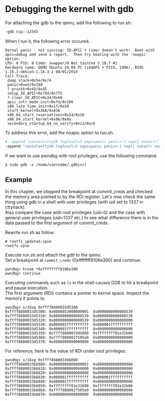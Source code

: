 # Debugging the kernel with gdb

For attaching the gdb to the qemu, add the following to run.sh:
```sh
-gdb tcp::12345
```
When I run it, the following error occured.
```
Kernel panic - not syncing: IO-APIC + timer doesn't work!  Boot with apic=debug and send a report.  Then try booting with the 'noapic' option.
CPU: 0 PID: 0 Comm: swapper/0 Not tainted 5.10.7 #1
Hardware name: QEMU Ubuntu 24.04 PC (i440FX + PIIX, 1996), BIOS 1.16.3-debian-1.16.3-2 04/01/2014
Call Trace:
 dump_stack+0x5e/0x74
 panic+0xed/0x289
 ? printk+0x43/0x45
 setup_IO_APIC+0x7d4/0x7f5
 ? clear_IO_APIC+0x34/0x60
 apic_intr_mode_init+0xfd/0x100
 x86_late_time_init+0x1f/0x30
 start_kernel+0x3b8/0x436
 x86_64_start_reservations+0x24/0x26
 x86_64_start_kernel+0x86/0x8a
 secondary_startup_64_no_verify+0xc2/0xcb
```
To address this error, add the noapic option to run.sh.
```sh
# -append "console=ttyS0 loglevel=3 oops=panic panic=-1 nopti nokaslr"
-append "console=ttyS0 loglevel=3 oops=panic panic=-1 nopti nokaslr noapic"
```
If we want to use pwndbg with root privileges, use the following command:
```
$ sudo gdb -x /home/username/.gdbinit
```

## Example
In this chapter, we stopped the breakpoint at commit_creds and checked the memory area pointed to by the RDI register. Let's now check the same thing using gdb in a shell with user privileges (with uid set to 1337 in cttyhack).  
Also compare the case with root privileges (uid=0) and the case with general user privileges (uid=1337 etc.) to see what difference there is in the data passed to the first argument of commit_creds.

Rewrite run.sh as follow:
```
# rootfs_updated.cpio
rootfs.cpio
```
Execute run.sh and attach the gdb to the qemu.  
Set a breakpoint at `commit_creds` (0xffffffff8106e390) and continue.
```
pwndbg> break *0xffffffff8106e390
pwndbg> continue
```
Executing commands such as `ls` in the shell causes GDB to hit a breakpoint and pause execution.  
The first argument (RDI) contains a pointer to kernel space. Inspect the memory it points to.
```
pwndbg> x/16xg 0xffff8880033d5300
0xffff8880033d5300:	0x0000053900000001	0x0000000000000539
0xffff8880033d5310:	0x0000000000000539	0x0000000000000539
0xffff8880033d5320:	0x0000000000000539	0x0000000000000000
0xffff8880033d5330:	0x000001ffffffffff	0x000001ffffffffff
0xffff8880033d5340:	0x000001ffffffffff	0x0000000000000000
0xffff8880033d5350:	0xffff8880033d5080	0xffffffff81e32b80
0xffff8880033d5360:	0xffff8880027505e0	0x0000000000000000
0xffff8880033d5370:	0x0000000000000000	0x0000000000000000
```
For reference, here is the value of RDI under root privileges.
```
pwndbg> x/16xg 0xffff8880033b6800
0xffff8880033b6800:	0x0000000000000001	0x0000000000000000
0xffff8880033b6810:	0x0000000000000000	0x0000000000000000
0xffff8880033b6820:	0x0000000000000000	0x0000000000000000
0xffff8880033b6830:	0x000001ffffffffff	0x000001ffffffffff
0xffff8880033b6840:	0x000001ffffffffff	0x0000000000000000
0xffff8880033b6850:	0xffffffff81e32b00	0xffffffff81e32b80
0xffff8880033b6860:	0xffff8880027505e0	0x0000000000000000
0xffff8880033b6870:	0x0000000000000000	0x0000000000000000
```
